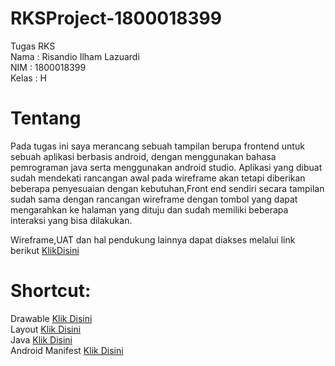 # RKSProject-1800018399

Tugas RKS<br>
Nama : Risandio Ilham Lazuardi<br>
NIM : 1800018399<br>
Kelas : H<br>

# Tentang 

<p>Pada tugas ini saya merancang sebuah tampilan berupa frontend untuk sebuah aplikasi berbasis android, dengan menggunakan bahasa pemrograman java serta menggunakan android studio. Aplikasi yang dibuat sudah mendekati rancangan awal pada wireframe akan tetapi diberikan beberapa penyesuaian dengan kebutuhan,Front end sendiri secara tampilan sudah sama dengan rancangan wireframe dengan tombol yang dapat mengarahkan ke halaman yang dituju dan sudah memiliki beberapa interaksi yang bisa dilakukan.<p>
  
Wireframe,UAT dan hal pendukung lainnya dapat diakses melalui link berikut [KlikDisini](https://drive.google.com/drive/folders/1R0JmIGe5AGHQP46bPfxoFgifV8cyCJ_V?usp=sharing)

# Shortcut:

Drawable [Klik Disini](https://github.com/Dia-Dio/RKSProject-1800018399/tree/main/app/src/main/res/drawable) <br>
Layout [Klik Disini](https://github.com/Dia-Dio/RKSProject-1800018399/tree/main/app/src/main/res/layout)<br>
Java [Klik Disini](https://github.com/Dia-Dio/RKSProject-1800018399/tree/main/app/src/main/java/com/example/rks)<br>
Android Manifest [Klik Disini](https://github.com/Dia-Dio/RKSProject-1800018399/tree/main/app/src/main)<br>




